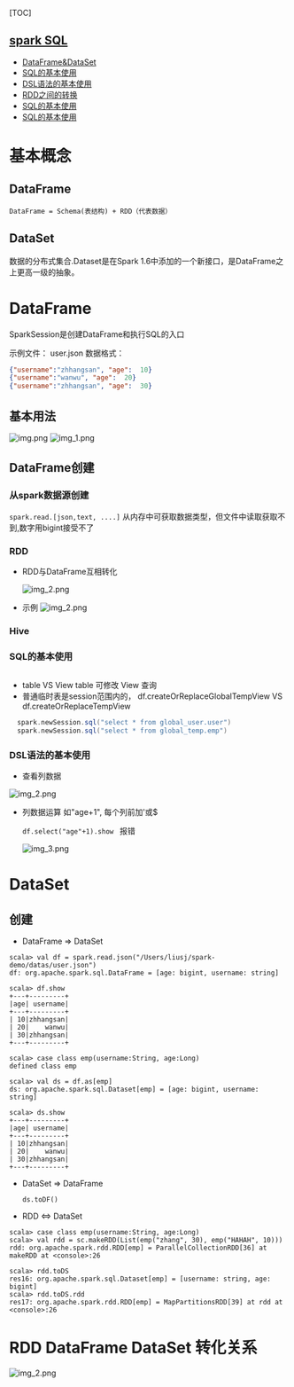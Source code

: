 [TOC]

## [spark SQL](basics)



- [DataFrame&DataSet](basics/spark-core.md)
- [SQL的基本使用](basics/spark-core.md)
- [DSL语法的基本使用](basics/spark-core.md)
- [RDD之间的转换](basics/spark-core.md)
- [SQL的基本使用](basics/spark-core.md)
- [SQL的基本使用](basics/spark-core.md)



# 基本概念
## DataFrame
```DataFrame = Schema(表结构) + RDD（代表数据）```
## DataSet
   数据的分布式集合.Dataset是在Spark 1.6中添加的一个新接口，是DataFrame之上更高一级的抽象。


# DataFrame

 SparkSession是创建DataFrame和执行SQL的入口

示例文件： user.json
数据格式：
```json
{"username":"zhhangsan", "age":  10}
{"username":"wanwu", "age":  20}
{"username":"zhhangsan", "age":  30}
```
## 基本用法
![img.png](img.png)
![img_1.png](img_1.png)

## DataFrame创建
### 从spark数据源创建
 `spark.read.[json,text, ....]`
从内存中可获取数据类型，但文件中读取获取不到,数字用bigint接受不了

### RDD
- RDD与DataFrame互相转化
    
    ![img_2.png](../pic/sql/RDDandFrame.png)
- 示例
    ![img_2.png](../pic/sql/RDDtoDataFrame.png)

### Hive

### SQL的基本使用

```df.createOrReplaceTempView("user")
```

- table VS View
table 可修改
View 查询
- 普通临时表是session范围内的， df.createOrReplaceGlobalTempView VS df.createOrReplaceTempView

```scala
  spark.newSession.sql("select * from global_user.user")
  spark.newSession.sql("select * from global_temp.emp")
```
### DSL语法的基本使用

- 查看列数据

![img_2.png](../pic/sql/DSL1.png)

- 列数据运算 如"age+1", 每个列前加'或$
  
  ```df.select("age"+1).show ``` 报错

  ![img_3.png](../pic/sql/DSL2.png)

# DataSet

## 创建
- DataFrame => DataSet
```shell
scala> val df = spark.read.json("/Users/liusj/spark-demo/datas/user.json")
df: org.apache.spark.sql.DataFrame = [age: bigint, username: string]

scala> df.show
+---+---------+
|age| username|
+---+---------+
| 10|zhhangsan|
| 20|    wanwu|
| 30|zhhangsan|
+---+---------+

scala> case class emp(username:String, age:Long)
defined class emp

scala> val ds = df.as[emp]
ds: org.apache.spark.sql.Dataset[emp] = [age: bigint, username: string]

scala> ds.show
+---+---------+
|age| username|
+---+---------+
| 10|zhhangsan|
| 20|    wanwu|
| 30|zhhangsan|
+---+---------+
```
- DataSet => DataFrame

  ```ds.toDF()```

- RDD <=> DataSet

```shell
scala> case class emp(username:String, age:Long)
scala> val rdd = sc.makeRDD(List(emp("zhang", 30), emp("HAHAH", 10)))
rdd: org.apache.spark.rdd.RDD[emp] = ParallelCollectionRDD[36] at makeRDD at <console>:26

scala> rdd.toDS
res16: org.apache.spark.sql.Dataset[emp] = [username: string, age: bigint]
scala> rdd.toDS.rdd
res17: org.apache.spark.rdd.RDD[emp] = MapPartitionsRDD[39] at rdd at <console>:26
```

# RDD  DataFrame  DataSet 转化关系

![img_2.png](../pic/sql/dataset-rdd-dataframe.png)
